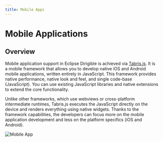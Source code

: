 ```yaml
---
title: Mobile Apps
---
```


Mobile Applications
===

Overview
---

Mobile application support in Eclipse Dirigible is achieved via [Tabris.js](http://tabrisjs.com). It is a mobile framework that allows you to develop native iOS and Android mobile applications, written entirely in JavaScript. This framework provides native performance, native look and feel, and single code-base (JavaScript). You can use existing JavaScript libraries and native extensions to extend the core functionality.

Unlike other frameworks, which use webviews or cross-platform intermediate runtimes, Tabris.js executes the JavaScript directly on the device and renders everything using native widgets. Thanks to the framework capabilities, the developers can focus more on the mobile application development and less on the platform specifics (iOS and Android).

![Mobile App](../../images/mobile_app.png)
